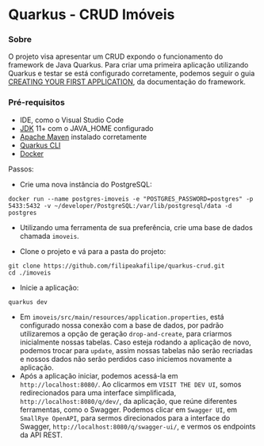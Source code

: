# Quarkus - CRUD Imóveis

### Sobre
O projeto visa apresentar um CRUD expondo o funcionamento do framework de Java Quarkus.
Para criar uma primeira aplicação utilizando Quarkus e testar se está configurado corretamente, podemos seguir o guia [CREATING YOUR FIRST APPLICATION](https://quarkus.io/guides/getting-started), da documentação do framework.

### Pré-requisitos
* IDE, como o Visual Studio Code
* [JDK](https://www.oracle.com/java/technologies/downloads/) 11+ com o JAVA_HOME configurado
* [Apache Maven](https://maven.apache.org/download.cgi) instalado corretamente
* [Quarkus CLI](https://quarkus.io/guides/cli-tooling)
* [Docker](https://www.docker.com/products/docker-desktop/)

Passos:
* Crie uma nova instância do PostgreSQL:
```
docker run --name postgres-imoveis -e "POSTGRES_PASSWORD=postgres" -p 5433:5432 -v ~/developer/PostgreSQL:/var/lib/postgresql/data -d postgres
```
* Utilizando uma ferramenta de sua preferência, crie uma base de dados chamada `imoveis`.

* Clone o projeto e vá para a pasta do projeto:
```
git clone https://github.com/filipeakafilipe/quarkus-crud.git
cd ./imoveis
```
* Inicie a aplicação:
```
quarkus dev
```
* Em `imoveis/src/main/resources/application.properties`, está configurado nossa conexão com a base de dados, por padrão utilizaremos a opção de geração `drop-and-create`, para criarmos inicialmente nossas tabelas. Caso esteja rodando a aplicação de novo, podemos trocar para `update`, assim nossas tabelas não serão recriadas e nossos dados não serão perdidos caso iniciemos novamente a aplicação.
* Após a aplicação iniciar, podemos acessá-la em `http://localhost:8080/`. Ao clicarmos em `VISIT THE DEV UI`, somos redirecionados para uma interface simplificada, `http://localhost:8080/q/dev/`, da aplicação, que reúne diferentes ferramentas, como o Swagger. Podemos clicar em `Swagger UI`, em `SmallRye OpenAPI`, para sermos direcionados para a interface do Swagger, `http://localhost:8080/q/swagger-ui/`, e vermos os endpoints da API REST.
